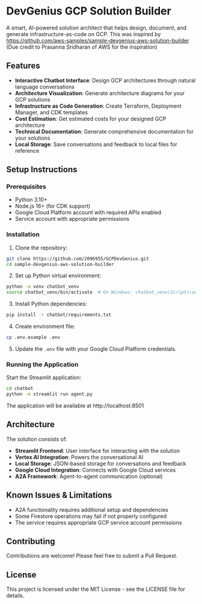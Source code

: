 # DevGenius GCP Solution Builder

A smart, AI-powered solution architect that helps design, document, and generate infrastructure-as-code on GCP. This was inspired by https://github.com/aws-samples/sample-devgenius-aws-solution-builder (Due credit to Prasanna Sridharan of AWS for the inspiration)

## Features

- **Interactive Chatbot Interface**: Design GCP architectures through natural language conversations
- **Architecture Visualization**: Generate architecture diagrams for your GCP solutions
- **Infrastructure as Code Generation**: Create Terraform, Deployment Manager, and CDK templates
- **Cost Estimation**: Get estimated costs for your designed GCP architecture
- **Technical Documentation**: Generate comprehensive documentation for your solutions
- **Local Storage**: Save conversations and feedback to local files for reference

## Setup Instructions

### Prerequisites
- Python 3.10+
- Node.js 16+ (for CDK support)
- Google Cloud Platform account with required APIs enabled
- Service account with appropriate permissions

### Installation

1. Clone the repository:
```bash
git clone https://github.com/2096955/GCPDevGenius.git
cd sample-devgenius-aws-solution-builder
```

2. Set up Python virtual environment:
```bash
python -m venv chatbot_venv
source chatbot_venv/bin/activate  # On Windows: chatbot_venv\Scripts\activate
```

3. Install Python dependencies:
```bash
pip install -r chatbot/requirements.txt
```

4. Create environment file:
```bash
cp .env.example .env
```

5. Update the `.env` file with your Google Cloud Platform credentials.

### Running the Application

Start the Streamlit application:
```bash
cd chatbot
python -m streamlit run agent.py
```

The application will be available at http://localhost:8501

## Architecture

The solution consists of:

- **Streamlit Frontend**: User interface for interacting with the solution
- **Vertex AI Integration**: Powers the conversational AI
- **Local Storage**: JSON-based storage for conversations and feedback
- **Google Cloud Integration**: Connects with Google Cloud services
- **A2A Framework**: Agent-to-agent communication (optional)

## Known Issues & Limitations

- A2A functionality requires additional setup and dependencies
- Some Firestore operations may fail if not properly configured
- The service requires appropriate GCP service account permissions

## Contributing

Contributions are welcome! Please feel free to submit a Pull Request.

## License

This project is licensed under the MIT License - see the LICENSE file for details.
